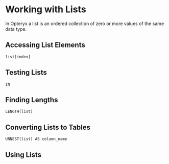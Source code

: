 # Working with Lists

In Opteryx a list is an ordered collection of zero or more values of the same data type.

## Accessing List Elements

`list[index]`

## Testing Lists

`IN`

## Finding Lengths

`LENGTH(list)`

## Converting Lists to Tables

`UNNEST(list) AS column_name`

## Using Lists

